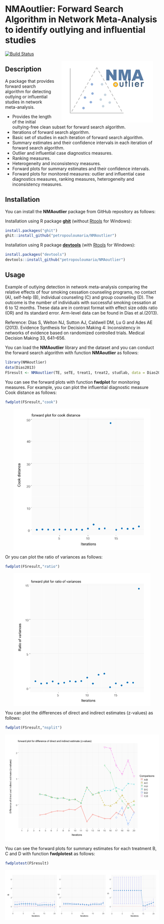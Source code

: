 NMAoutlier: Forward Search Algorithm in Network Meta-Analysis to identify outlying and influential studies
================

[![Build Status](https://travis-ci.org/petropouloumaria/NMAoutlier.svg?branch=master)](https://travis-ci.org/petropouloumaria/NMAoutlier)

<img src="man/figures/NMAoutlier_logo.png" width=300 align="right" style="margin-left:20px; margin-right: 20px;"/>

Description
-----------

A package that provides forward search algorithm for detecting outlying or influential studies in network meta-analysis.

-   Provides the length of the initial oultying-free clean subset for forward search algorithm.
-   Iterations of forward search algorithm.
-   Basic set of studies in each iteration of forward search algorithm.
-   Summary estimates and their confidence intervals in each iteration of forward search algorithm.
-   Outlier and influential case diagnostics measures.
-   Ranking measures.
-   Heterogeneity and inconsistency measures.
-   Forward plots for summary estimates and their confidence intervals.
-   Forward plots for monitored measures: outlier and influential case diagnostics measures, ranking measures, heterogeneity and inconsistency measures.

Installation
------------

You can install the **NMAoutlier** package from GitHub repository as follows:

Installation using R package **[ghit](https://cran.r-project.org/package=ghit)** (without [Rtools](https://cran.r-project.org/bin/windows/Rtools/) for Windows):

``` r
install.packages("ghit")
ghit::install_github("petropouloumaria/NMAoutlier")
```

Installation using R package **[devtools](https://cran.r-project.org/package=devtools)** (with [Rtools](https://cran.r-project.org/bin/windows/Rtools/) for Windows):

``` r
install.packages("devtools")
devtools::install_github("petropouloumaria/NMAoutlier")
```

Usage
-----

Example of outlying detection in network meta-analysis comparing the relative effects of four smoking cessation counseling programs, no contact (A), self-help (B), individual counseling (C) and group counseling (D). The outcome is the number of individuals with successful smoking cessation at 6 to 12 months. These data are in contrast format with effect size odds ratio (OR) and its standard error. Arm-level data can be found in Dias et al.(2013).

Reference: Dias S, Welton NJ, Sutton AJ, Caldwell DM, Lu G and Ades AE (2013). Evidence Synthesis for Decision Making 4: Inconsistency in networks of evidence based on randomized controlled trials. Medical Decision Making 33, 641–656.

You can load the **NMAoutlier** library and the dataset and you can conduct the forward search algorithm with function **NMAoutlier** as follows:

``` r
library(NMAoutlier)
data(Dias2013)
FSresult <- NMAoutlier(TE, seTE, treat1, treat2, studlab, data = Dias2013, small.values = "bad")
```

You can see the forward plots with function **fwdplot** for monitoring measures. For example, you can plot the influential diagnostic measure Cook distance as follows:

``` r
fwdplot(FSresult,"cook")
```

<img src="man/figures/fwdplot-cook-distance.png" width=450 style="margin-left: auto; margin-right: auto; display: block;"/>

Or you can plot the ratio of variances as follows:

``` r
fwdplot(FSresult,"ratio")
```

<img src="man/figures/fwdplot-ratio.png" width=450 style="margin-left: auto; margin-right: auto; display: block;"/>

You can plot the differences of direct and indirect estimates (z-values) as follows:

``` r
fwdplot(FSresult,"nsplit")
```

<img src="man/figures/fwdplot-diff-direct-indirect.png" width=700 style="margin-left: auto; margin-right: auto; display: block;"/>

You can see the forward plots for summary estimates for each treatment B, C and D with function **fwdplotest** as follows:

``` r
fwdplotest(FSresult)
```

<img src="man/figures/fwdplot-summary-estimates.png" style="margin-left: auto; margin-right: auto; display: block;"/>
